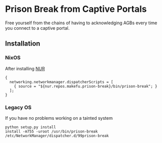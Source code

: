 # Prison Break from Captive Portals

Free yourself from the chains of having to acknowledging AGBs every time you connect to a captive portal.

## Installation

### NixOS
After installing [NUR](https://github.com/nix-community/NUR/)
```
{
  networking.networkmanager.dispatcherScripts = [
    { source = "${nur.repos.makefu.prison-break}/bin/prison-break"; }
  ];
}
```

### Legacy OS
If you have no problems working on a tainted system
```
python setup.py install
install -m755 -uroot /usr/bin/prison-break /etc/NetworkManager/dispatcher.d/99prison-break
```
